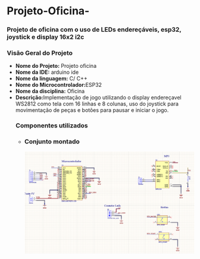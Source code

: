 # Projeto-Oficina-

<!DOCTYPE html>
<html>
<head>
  <meta charset="UTF-8">
 
</head>
<body>
  <h3>Projeto de oficina com o uso de LEDs endereçáveis, esp32, joystick e display 16x2 i2c</h3>
  <h3>Visão Geral do Projeto</h3>
  <ul>
    <li><strong>Nome do Projeto:</strong> Projeto oficina</li>
    <li><strong>Nome da IDE:</strong> arduino ide</li>
    <li><strong>Nome da linguagem:</strong> C/ C++</li>
    <li><strong>Nome do Microcontrolador:</strong>ESP32</li>
    <li><strong>Nome da disciplina:</strong> Oficina</li>
    <li><strong>Descrição:</strong>Implementação de jogo utilizando o display endereçavel WS2812 como tela com 16 linhas e 8 colunas, uso do joystick para movimentação de peças e botões para pausar e iniciar o jogo. </li
  </ul>
  
  <h3>Componentes utilizados</h3>
    <ul>
    <li>  <h3>Conjunto montado</h3>
  <img src="esquematico_oficina.png" alt="esquemático do projeto">
      </li>
    </ul>
 
  
</body>
</html>
